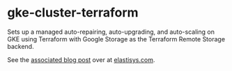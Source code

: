# gke-cluster-terraform
Sets up a managed auto-repairing, auto-upgrading, and auto-scaling on GKE using Terraform with Google Storage as the Terraform Remote Storage backend.

See the [associated blog post](https://elastisys.com/2019/04/12/kubernetes-on-gke-from-scratch-using-terraform/) over at [elastisys.com](https://elastisys.com/).
